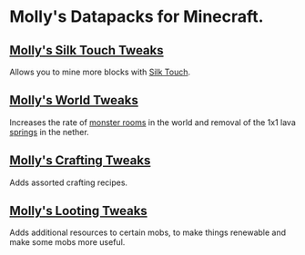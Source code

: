 # Molly's Datapacks for Minecraft.

## [Molly's Silk Touch Tweaks](https://modrinth.com/datapack/mollys-silk-touch-crystals)
Allows you to mine more blocks with [Silk Touch](https://minecraft.wiki/w/Silk_Touch).
## [Molly's World Tweaks](https://modrinth.com/datapack/mollys-world-tweaks)
Increases the rate of [monster rooms](https://minecraft.wiki/w/Monster_Room) in the world and removal of the 1x1 lava [springs](https://minecraft.wiki/w/Spring) in the nether.
## [Molly's Crafting Tweaks](https://modrinth.com/datapack/mollys-crafting-tweaks)
Adds assorted crafting recipes.
## [Molly's Looting Tweaks](https://modrinth.com/datapack/mollys-crafting-tweaks)
Adds additional resources to certain mobs, to make things renewable and make some mobs more useful.